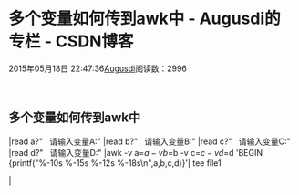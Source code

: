 
# 多个变量如何传到awk中 - Augusdi的专栏 - CSDN博客


2015年05月18日 22:47:36[Augusdi](https://me.csdn.net/Augusdi)阅读数：2996


﻿﻿
## 多个变量如何传到awk中
|read a?"   请输入变量A:"
|read b?"   请输入变量B:"
|read c?"   请输入变量C:"
|read d?"   请输入变量D:"
|awk -v a=$a -v b=$b -v c=$c -v d=$d 'BEGIN {printf("%-10s %-15s %-12s %-18s\n",a,b,c,d)}'| tee file1

|



